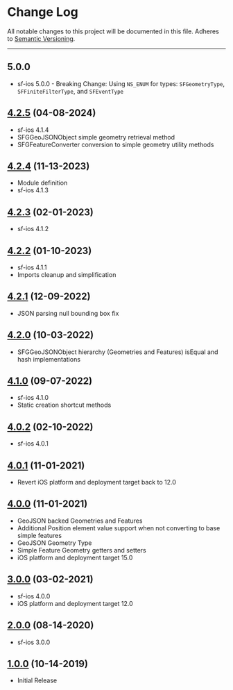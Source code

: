 # Change Log
All notable changes to this project will be documented in this file.
Adheres to [Semantic Versioning](http://semver.org/).

---

## 5.0.0

* sf-ios 5.0.0 - Breaking Change: Using `NS_ENUM` for types: `SFGeometryType`, `SFFiniteFilterType`, and `SFEventType`

## [4.2.5](https://github.com/ngageoint/simple-features-geojson-ios/releases/tag/4.2.5) (04-08-2024)

* sf-ios 4.1.4
* SFGGeoJSONObject simple geometry retrieval method
* SFGFeatureConverter conversion to simple geometry utility methods

## [4.2.4](https://github.com/ngageoint/simple-features-geojson-ios/releases/tag/4.2.4) (11-13-2023)

* Module definition
* sf-ios 4.1.3

## [4.2.3](https://github.com/ngageoint/simple-features-geojson-ios/releases/tag/4.2.3) (02-01-2023)

* sf-ios 4.1.2

## [4.2.2](https://github.com/ngageoint/simple-features-geojson-ios/releases/tag/4.2.2) (01-10-2023)

* sf-ios 4.1.1
* Imports cleanup and simplification

## [4.2.1](https://github.com/ngageoint/simple-features-geojson-ios/releases/tag/4.2.1) (12-09-2022)

* JSON parsing null bounding box fix

## [4.2.0](https://github.com/ngageoint/simple-features-geojson-ios/releases/tag/4.2.0) (10-03-2022)

* SFGGeoJSONObject hierarchy (Geometries and Features) isEqual and hash implementations

## [4.1.0](https://github.com/ngageoint/simple-features-geojson-ios/releases/tag/4.1.0) (09-07-2022)

* sf-ios 4.1.0
* Static creation shortcut methods

## [4.0.2](https://github.com/ngageoint/simple-features-geojson-ios/releases/tag/4.0.2) (02-10-2022)

* sf-ios 4.0.1

## [4.0.1](https://github.com/ngageoint/simple-features-geojson-ios/releases/tag/4.0.1) (11-01-2021)

* Revert iOS platform and deployment target back to 12.0

## [4.0.0](https://github.com/ngageoint/simple-features-geojson-ios/releases/tag/4.0.0) (11-01-2021)

* GeoJSON backed Geometries and Features
* Additional Position element value support when not converting to base simple features
* GeoJSON Geometry Type
* Simple Feature Geometry getters and setters
* iOS platform and deployment target 15.0

## [3.0.0](https://github.com/ngageoint/simple-features-geojson-ios/releases/tag/3.0.0) (03-02-2021)

* sf-ios 4.0.0
* iOS platform and deployment target 12.0

## [2.0.0](https://github.com/ngageoint/simple-features-geojson-ios/releases/tag/2.0.0) (08-14-2020)

* sf-ios 3.0.0

## [1.0.0](https://github.com/ngageoint/simple-features-geojson-ios/releases/tag/1.0.0) (10-14-2019)

* Initial Release

